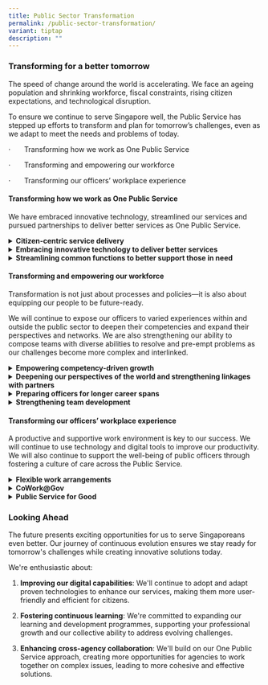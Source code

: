 ```yaml
---
title: Public Sector Transformation
permalink: /public-sector-transformation/
variant: tiptap
description: ""
---
```

<h3><strong>Transforming for a better tomorrow</strong></h3>
<p>The speed of change around the world is accelerating. We face an ageing
population and shrinking workforce, fiscal constraints, rising citizen
expectations, and technological disruption.</p>
<p>To ensure we continue to serve Singapore well, the Public Service has
stepped up efforts to transform and plan for tomorrow’s challenges, even
as we adapt to meet the needs and problems of today.</p>
<p>·&nbsp;&nbsp;&nbsp;&nbsp;&nbsp;&nbsp; Transforming how we work as One
Public Service</p>
<p>·&nbsp;&nbsp;&nbsp;&nbsp;&nbsp;&nbsp; Transforming and empowering our
workforce</p>
<p>·&nbsp;&nbsp;&nbsp;&nbsp;&nbsp;&nbsp; Transforming our officers’ workplace
experience</p>
<h4><strong>Transforming</strong> <strong>how we work as One Public Service</strong></h4>
<p>We have embraced innovative technology, streamlined our services and pursued
partnerships to deliver better services as One Public Service.</p>
<div data-type="detailGroup" class="isomer-accordion isomer-accordion-white">
<details class="isomer-details">
<summary><strong>Citizen-centric service delivery</strong>
</summary>
<div data-type="detailsContent" class="isomer-details-content">
<p><strong>ServiceSG: Driving a citizen-centric approach to public service delivery</strong>
</p>
<p></p>
<div class="iframe-wrapper">
<iframe allowfullscreen="true" frameborder="0" src="https://www.youtube.com/embed/_-aSlsDaZec?si=UpL5tcKLl6wHmWl-&amp;amp;controls=0"></iframe>
</div>
<p>Under the Public Sector Transformation movement, ServiceSG has been working
across the whole of Government to transform the way public services are
delivered to citizens.</p>
<p>It has been driving a citizen-centric approach by integrating public services
across agencies, organising them around key life moments, and delivering
them to citizens through an omni-channel network of physical service centres,
a central call centre and a digital platform, LifeSG.</p>
<p></p>
<p>Each ServiceSG touchpoint provides citizens with access to multiple services
from different public sector agencies, improving citizens' experience of
Government services. For example, at ServiceSG centres, citizens can receive
assistance on close to 600 Government services and schemes from over 25
agencies.</p>
</div>
</details>
<details class="isomer-details">
<summary><strong>Embracing innovative technology to deliver better services</strong>
</summary>
<div data-type="detailsContent" class="isomer-details-content">
<p><strong>ICA: Transforming border clearance and security</strong>
</p>
<div class="iframe-wrapper">
<iframe allowfullscreen="true" frameborder="0" src="https://www.youtube.com/embed/1SdqDIvcvag?si=G9kc_LkL4rQfY-Vx&amp;amp;controls=0"></iframe>
</div>
<p>&nbsp;</p>
<p>In 2024, the Immigration &amp; Checkpoints Authority (ICA) transformed
its checkpoint clearance operations.</p>
<p>It introduced passport-less immigration clearance at the land, sea, and
air checkpoints for Singapore residents. It also extended full automated
clearance to all travellers.</p>
<p>&nbsp;</p>
<p>These technological leaps resulted in faster immigration clearance for
travellers, and enhanced security measures.</p>
<p>&nbsp;</p>
<p>ICA’s initiative exemplified the public sector's commitment to innovation
and efficiency in service delivery.</p>
<p></p>
<p>Through the NCC, ICA demonstrated how innovative technology can transform
public services, significantly improving operational efficiency while strengthening
border security. By automating once manual tasks, ICA officers are now
upskilled to handle more complex aspects of immigration clearance and border
security, ensuring a safer and more seamless experience for travellers.</p>
<p>&nbsp;</p>
<p>This successful implementation of the NCC serves as a model for public
sector transformation, showcasing how embracing technology can lead to
better outcomes for both citizens and public servants.</p>
</div>
</details>
<details class="isomer-details">
<summary><strong>Streamlining common functions to better support those in need</strong>
</summary>
<div data-type="detailsContent" class="isomer-details-content">
<div class="iframe-wrapper">
<iframe allowfullscreen="true" frameborder="0" src="https://www.youtube.com/embed/6j9xxHFIYmQ?si=csjv5IML4igzu3c-"></iframe>
</div>
<p><strong>ComLink+</strong> streamlines support by pairing families with
dedicated coaches and volunteer befrienders. This integrated approach combines
professional guidance with personal support, enhancing our ability to help
families achieve long-term goals.</p>
<p>&nbsp;</p>
<p><strong>The OneService App</strong> streamlines municipal service delivery
by connecting citizens, town councils, and agencies. It enables quick reporting
of issues, facilitates faster resolutions, and promotes community engagement,
ultimately enhancing the living environment</p>
<p>for residents.</p>
</div>
</details>
</div>
<h4><strong>Transforming and empowering our workforce</strong></h4>
<p>Transformation is not just about processes and policies—it is also about
equipping our people to be future-ready.</p>
<p>We will continue to expose our officers to varied experiences within and
outside the public sector to deepen their competencies and expand their
perspectives and networks. We are also strengthening our ability to compose
teams with diverse abilities to resolve and pre-empt problems as our challenges
become more complex and interlinked.</p>
<div data-type="detailGroup" class="isomer-accordion isomer-accordion-white">
<details class="isomer-details">
<summary><strong>Empowering competency-driven growth</strong>
</summary>
<div data-type="detailsContent" class="isomer-details-content">
<p>We have moved towards a Competency-Driven Growth framework, where we translate
changing business needs into job competencies, and outline the competencies
officers need to develop to perform their functions well. This provides
a common language for public officers and Public Service leaders to discuss
the competencies that need to be built and exercised within each role.</p>
</div>
</details>
<details class="isomer-details">
<summary><strong>Deepening our perspectives of the world and strengthening linkages with partners</strong>
</summary>
<div data-type="detailsContent" class="isomer-details-content">
<p>To further our cause for Singapore to thrive, and for Singaporeans to
have opportunities to fulfil their potential and dreams, the Public Service
is sending more public officers beyond the Public Service and Singapore
to understand and build linkages with partners.</p>
</div>
</details>
<details class="isomer-details">
<summary><strong>Preparing officers for longer career spans</strong>
</summary>
<div data-type="detailsContent" class="isomer-details-content">
<p>We have introduced a Public Service Career Coach Network and will be ramping
up our CareerFitness programme to empower our officers to build career
resilience and agility across different life stages.</p>
</div>
</details>
<details class="isomer-details">
<summary><strong>Strengthening team development</strong>
</summary>
<div data-type="detailsContent" class="isomer-details-content">
<p>To prepare for a more complex and challenging operating environment, the
Public Service is strengthening the way we compose teams with diverse abilities,
backgrounds and perspectives. We will also develop stronger and more agile
leadership teams to bring out the best in our agencies, to enable Singapore
and Singaporeans’ success.</p>
</div>
</details>
</div>
<h4><strong>Transforming our officers’ workplace experience</strong></h4>
<p>A productive and supportive work environment is key to our success. We
will continue to use technology and digital tools to improve our productivity.
We will also continue to support the well-being of public officers through
fostering a culture of care across the Public Service.</p>
<div data-type="detailGroup" class="isomer-accordion isomer-accordion-white">
<details class="isomer-details">
<summary><strong>Flexible work arrangements</strong>
</summary>
<div data-type="detailsContent" class="isomer-details-content">
<p>We enable offices to balance their work-life priorities with flexible
work arrangements. These include flexi-load (e.g. part-time), flexi-place
(e.g. telecommuting) and flexi-time (e.g. staggered hours), subject to
the operational requirements of the role and public agency.</p>
</div>
</details>
<details class="isomer-details">
<summary><strong>CoWork@Gov</strong>
</summary>
<div data-type="detailsContent" class="isomer-details-content">
<p>CoWork@Gov has enhanced the way public officers work by providing a network
of shared spaces across Singapore. These spaces offer officers flexibility
in their workday, whether they need a quiet spot to work between meetings,
a convenient location to catch up on tasks, or a collaborative environment
for cross-agency discussions. By making workspaces available at various
locations, CoWork@Gov supports a more mobile and connected public service,
helping officers make better use of their time while fostering opportunities
for collaboration across agencies.</p>
</div>
</details>
<details class="isomer-details">
<summary><strong>Public Service for Good</strong>
</summary>
<div data-type="detailsContent" class="isomer-details-content">
<p>Public Service for Good (PSFG) empowers public officers to make a meaningful
difference in society through skills-based volunteering. This purposeful
initiative enables officers to contribute their expertise across four key
areas: empowering those in need, supporting seniors to age well, investing
in sustainability, and building our home together with Singaporeans. Beyond
just volunteering, PSFG offers officers valuable opportunities to strengthen
their connection with citizens, deepen their understanding of ground realities,
and develop new capabilities while serving the community.</p>
</div>
</details>
</div>
<h3><strong>Looking Ahead</strong></h3>
<p>The future presents exciting opportunities for us to serve Singaporeans
even better. Our journey of continuous evolution ensures we stay ready
for tomorrow's challenges while creating innovative solutions today.</p>
<p>We're enthusiastic about:</p>
<ol data-tight="true" class="tight">
<li>
<p><strong>Improving our digital capabilities</strong>: We'll continue to
adopt and adapt proven technologies to enhance our services, making them
more user-friendly and efficient for citizens.</p>
</li>
<li>
<p><strong>Fostering continuous learning</strong>: We're committed to expanding
our learning and development programmes, supporting your professional growth
and our collective ability to address evolving challenges.</p>
</li>
<li>
<p><strong>Enhancing cross-agency collaboration</strong>: We'll build on
our One Public Service approach, creating more opportunities for agencies
to work together on complex issues, leading to more cohesive and effective
solutions.</p>
</li>
</ol>
<p></p>